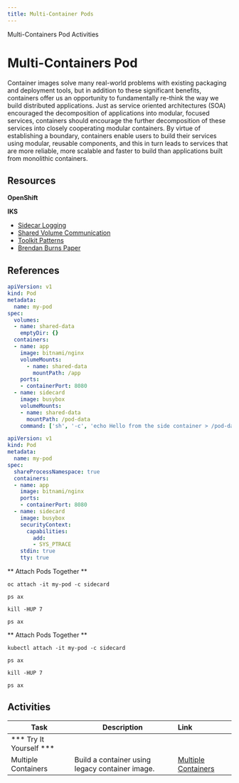```yaml
---
title: Multi-Container Pods
---
```


<AnchorLinks>
  <AnchorLink>Multi-Containers Pod</AnchorLink>
  <AnchorLink>Activities</AnchorLink>
</AnchorLinks>

# Multi-Containers Pod

Container images solve many real-world problems with existing packaging and deployment tools, but in addition to these significant benefits, containers offer us an opportunity to fundamentally re-think the way we build distributed applications. Just as service oriented architectures (SOA) encouraged the decomposition of applications into modular, focused services, containers should encourage the further decomposition of these services into closely cooperating modular containers.  By virtue of establishing a boundary, containers enable users to build their services using modular, reusable components, and this in turn leads to services that are more reliable, more scalable and faster to build than applications built from monolithic containers.

## Resources

**OpenShift**

**IKS**
- [Sidecar Logging](https://kubernetes.io/docs/concepts/cluster-administration/logging/#using-a-sidecar-container-with-the-logging-agent)
- [Shared Volume Communication](https://kubernetes.io/docs/tasks/access-application-cluster/communicate-containers-same-pod-shared-volume/)
- [Toolkit Patterns](https://kubernetes.io/blog/2015/06/the-distributed-system-toolkit-patterns/)
- [Brendan Burns Paper](https://static.googleusercontent.com/media/research.google.com/en//pubs/archive/45406.pdf)

## References

```yaml
apiVersion: v1
kind: Pod
metadata:
  name: my-pod
spec:
  volumes:
  - name: shared-data
    emptyDir: {}
  containers:
  - name: app
    image: bitnami/nginx
    volumeMounts:
      - name: shared-data
        mountPath: /app
    ports:
    - containerPort: 8080
  - name: sidecard
    image: busybox
    volumeMounts:
    - name: shared-data
      mountPath: /pod-data
    command: ['sh', '-c', 'echo Hello from the side container > /pod-data/index.html && sleep 3600']
```

```yaml
apiVersion: v1
kind: Pod
metadata:
  name: my-pod
spec:
  shareProcessNamespace: true
  containers:
  - name: app
    image: bitnami/nginx
    ports:
    - containerPort: 8080
  - name: sidecard
    image: busybox
    securityContext:
      capabilities:
        add:
        - SYS_PTRACE
    stdin: true
    tty: true
```
<Tabs>
<Tab label="OpenShift">

** Attach Pods Together **  
```
oc attach -it my-pod -c sidecard
```
```
ps ax
```
```
kill -HUP 7
```
```
ps ax
```
</Tab>

<Tab label="IKS">

** Attach Pods Together **
```
kubectl attach -it my-pod -c sidecard
```
```
ps ax
```
```
kill -HUP 7
```
```
ps ax
```

</Tab>

</Tabs>

## Activities

| Task                            | Description         | Link        |
| --------------------------------| ------------------  |:----------- |
| *** Try It Yourself ***                         |         |         |   
| Multiple Containers | Build a container using legacy container image.| [Multiple Containers](../activities/labs/lab3) |
